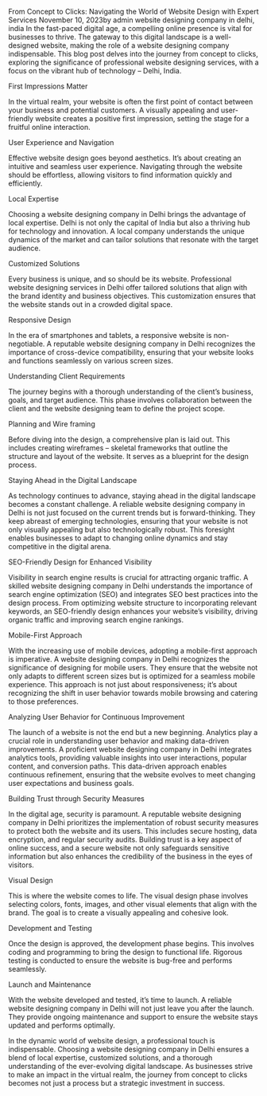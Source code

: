 From Concept to Clicks: Navigating the World of Website Design with Expert Services
November 10, 2023by admin
website designing company in delhi, india
In the fast-paced digital age, a compelling online presence is vital for businesses to thrive. The gateway to this digital landscape is a well-designed website, making the role of a website designing company indispensable. This blog post delves into the journey from concept to clicks, exploring the significance of professional website designing services, with a focus on the vibrant hub of technology – Delhi, India.

First Impressions Matter

In the virtual realm, your website is often the first point of contact between your business and potential customers. A visually appealing and user-friendly website creates a positive first impression, setting the stage for a fruitful online interaction.

User Experience and Navigation

Effective website design goes beyond aesthetics. It’s about creating an intuitive and seamless user experience. Navigating through the website should be effortless, allowing visitors to find information quickly and efficiently.

Local Expertise

Choosing a website designing company in Delhi brings the advantage of local expertise. Delhi is not only the capital of India but also a thriving hub for technology and innovation. A local company understands the unique dynamics of the market and can tailor solutions that resonate with the target audience.

Customized Solutions

Every business is unique, and so should be its website. Professional website designing services in Delhi offer tailored solutions that align with the brand identity and business objectives. This customization ensures that the website stands out in a crowded digital space.

Responsive Design

In the era of smartphones and tablets, a responsive website is non-negotiable. A reputable website designing company in Delhi recognizes the importance of cross-device compatibility, ensuring that your website looks and functions seamlessly on various screen sizes.

Understanding Client Requirements

The journey begins with a thorough understanding of the client’s business, goals, and target audience. This phase involves collaboration between the client and the website designing team to define the project scope.

Planning and Wire framing

Before diving into the design, a comprehensive plan is laid out. This includes creating wireframes – skeletal frameworks that outline the structure and layout of the website. It serves as a blueprint for the design process.

Staying Ahead in the Digital Landscape

As technology continues to advance, staying ahead in the digital landscape becomes a constant challenge. A reliable website designing company in Delhi is not just focused on the current trends but is forward-thinking. They keep abreast of emerging technologies, ensuring that your website is not only visually appealing but also technologically robust. This foresight enables businesses to adapt to changing online dynamics and stay competitive in the digital arena.

SEO-Friendly Design for Enhanced Visibility

Visibility in search engine results is crucial for attracting organic traffic. A skilled website designing company in Delhi understands the importance of search engine optimization (SEO) and integrates SEO best practices into the design process. From optimizing website structure to incorporating relevant keywords, an SEO-friendly design enhances your website’s visibility, driving organic traffic and improving search engine rankings.

Mobile-First Approach

With the increasing use of mobile devices, adopting a mobile-first approach is imperative. A website designing company in Delhi recognizes the significance of designing for mobile users. They ensure that the website not only adapts to different screen sizes but is optimized for a seamless mobile experience. This approach is not just about responsiveness; it’s about recognizing the shift in user behavior towards mobile browsing and catering to those preferences.

Analyzing User Behavior for Continuous Improvement

The launch of a website is not the end but a new beginning. Analytics play a crucial role in understanding user behavior and making data-driven improvements. A proficient website designing company in Delhi integrates analytics tools, providing valuable insights into user interactions, popular content, and conversion paths. This data-driven approach enables continuous refinement, ensuring that the website evolves to meet changing user expectations and business goals.

Building Trust through Security Measures

In the digital age, security is paramount. A reputable website designing company in Delhi prioritizes the implementation of robust security measures to protect both the website and its users. This includes secure hosting, data encryption, and regular security audits. Building trust is a key aspect of online success, and a secure website not only safeguards sensitive information but also enhances the credibility of the business in the eyes of visitors.

Visual Design

This is where the website comes to life. The visual design phase involves selecting colors, fonts, images, and other visual elements that align with the brand. The goal is to create a visually appealing and cohesive look.

Development and Testing

Once the design is approved, the development phase begins. This involves coding and programming to bring the design to functional life. Rigorous testing is conducted to ensure the website is bug-free and performs seamlessly.

Launch and Maintenance

With the website developed and tested, it’s time to launch. A reliable website designing company in Delhi will not just leave you after the launch. They provide ongoing maintenance and support to ensure the website stays updated and performs optimally.

In the dynamic world of website design, a professional touch is indispensable. Choosing a website designing company in Delhi ensures a blend of local expertise, customized solutions, and a thorough understanding of the ever-evolving digital landscape. As businesses strive to make an impact in the virtual realm, the journey from concept to clicks becomes not just a process but a strategic investment in success.
